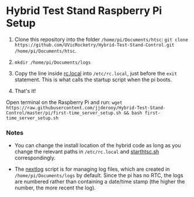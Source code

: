 # Hybrid Test Stand Raspberry Pi Setup

 1. Clone this repository into the folder `/home/pi/Documents/htsc`:
 `git clone https://github.com/UVicRocketry/Hybrid-Test-Stand-Control.git /home/pi/Documents/htsc`.
 
 1. `mkdir /home/pi/Documents/logs`
 
 1. Copy the line inside [rc.local](rc.local) into `/etc/rc.local`, just before the `exit` statement.
 This is what calls the startup script when the pi boots.
 
 1. That's it!
 
Open terminal on the Raspberry Pi and run: `wget https://raw.githubusercontent.com/jjderooy/Hybrid-Test-Stand-Control/master/pi/first-time_server_setup.sh && bash first-time_server_setup.sh`
 
### Notes

 - You can change the install location of the hybrid code as long as you change the relevant paths in `/etc/rc.local`
 and [starthtsc.sh](starthtsc.sh) correspondingly.
 
 - The [nextlog](nextlog.py) script is for managing log files, which are created in `/home/pi/Documents/logs` by
 default. Since the pi has no RTC, the logs are numbered rather than containing a date/time stamp (the higher the
 number, the more recent the log).

